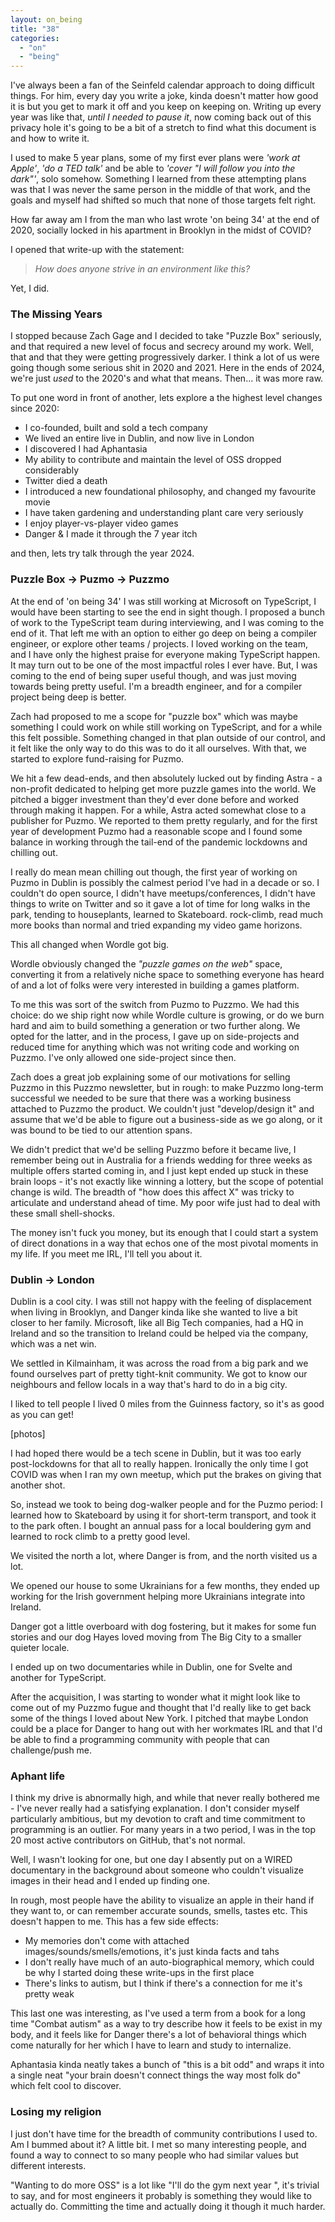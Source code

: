 ```yaml
---
layout: on_being
title: "38"
categories:
  - "on"
  - "being"
---
```


<style type="text/css" media="screen">
a {
  background-color:#d7d7d7;
  color:#6b6b6b;
}
</style>

I've always been a fan of the Seinfeld calendar approach to doing difficult things. For him, every day you write a joke, kinda doesn't matter how good it is but you get to mark it off and you keep on keeping on. Writing up every year was like that, _until I needed to pause it_, now coming back out of this privacy hole it's going to be a bit of a stretch to find what this document is and how to write it.

I used to make 5 year plans, some of my first ever plans were _'work at Apple'_, _'do a TED talk'_ and be able to _'cover "I will follow you into the dark"'_, solo somehow. Something I learned from these attempting plans was that I was never the same person in the middle of that work, and the goals and myself had shifted so much that none of those targets felt right.

How far away am I from the man who last wrote 'on being 34' at the end of 2020, socially locked in his apartment in Brooklyn in the midst of COVID?

I opened that write-up with the statement:

> _How does anyone strive in an environment like this?_

Yet, I did.

### The Missing Years

I stopped because Zach Gage and I decided to take "Puzzle Box" seriously, and that required a new level of focus and secrecy around my work. Well, that and that they were getting progressively darker. I think a lot of us were going though some serious shit in 2020 and 2021. Here in the ends of 2024, we're just _used_ to the 2020's and what that means. Then... it was more raw.

To put one word in front of another, lets explore a the highest level changes since 2020:

- I co-founded, built and sold a tech company
- We lived an entire live in Dublin, and now live in London
- I discovered I had Aphantasia
- My ability to contribute and maintain the level of OSS dropped considerably
- Twitter died a death
- I introduced a new foundational philosophy, and changed my favourite movie
- I have taken gardening and understanding plant care very seriously
- I enjoy player-vs-player video games
- Danger & I made it through the 7 year itch

and then, lets try talk through the year 2024.

### Puzzle Box -> Puzmo -> Puzzmo

At the end of 'on being 34' I was still working at Microsoft on TypeScript, I would have been starting to see the end in sight though. I proposed a bunch of work to the TypeScript team during interviewing, and I was coming to the end of it. That left me with an option to either go deep on being a compiler engineer, or explore other teams / projects. I loved working on the team, and I have only the highest praise for everyone making TypeScript happen. It may turn out to be one of the most impactful roles I ever have. But, I was coming to the end of being super useful though, and was just moving towards being pretty useful. I'm a breadth engineer, and for a compiler project being deep is better.

Zach had proposed to me a scope for "puzzle box" which was maybe something I could work on while still working on TypeScript, and for a while this felt possible. Something changed in that plan outside of our control, and it felt like the only way to do this was to do it all ourselves. With that, we started to explore fund-raising for Puzmo.

We hit a few dead-ends, and then absolutely lucked out by finding Astra - a non-profit dedicated to helping get more puzzle games into the world. We pitched a bigger investment than they'd ever done before and worked through making it happen. For a while, Astra acted somewhat close to a publisher for Puzmo. We reported to them pretty regularly, and for the first year of development Puzmo had a reasonable scope and I found some balance in working through the tail-end of the pandemic lockdowns and chilling out.

I really do mean mean chilling out though, the first year of working on Puzmo in Dublin is possibly the calmest period I've had in a decade or so. I couldn't do open source, I didn't have meetups/conferences, I didn't have things to write on Twitter and so it gave a lot of time for long walks in the park, tending to houseplants, learned to Skateboard. rock-climb, read much more books than normal and tried expanding my video game horizons.

This all changed when Wordle got big.

Wordle obviously changed the _"puzzle games on the web"_ space, converting it from a relatively niche space to something everyone has heard of and a lot of folks were very interested in building a games platform.

To me this was sort of the switch from Puzmo to Puzzmo. We had this choice: do we ship right now while Wordle culture is growing, or do we burn hard and aim to build something a generation or two further along. We opted for the latter, and in the process, I gave up on side-projects and reduced time for anything which was not writing code and working on Puzzmo. I've only allowed one side-project since then.

Zach does a great job explaining some of our motivations for selling Puzzmo in this Puzzmo newsletter, but in rough: to make Puzzmo long-term successful we needed to be sure that there was a working business attached to Puzzmo the product. We couldn't just "develop/design it" and assume that we'd be able to figure out a business-side as we go along, or it was bound to be tied to our attention spans.

We didn't predict that we'd be selling Puzzmo before it became live, I remember being out in Australia for a friends wedding for three weeks as multiple offers started coming in, and I just kept ended up stuck in these brain loops - it's not exactly like winning a lottery, but the scope of potential change is wild. The breadth of "how does this affect X" was tricky to articulate and understand ahead of time. My poor wife just had to deal with these small shell-shocks.

The money isn't fuck you money, but its enough that I could start a system of direct donations in a way that echos one of the most pivotal moments in my life. If you meet me IRL, I'll tell you about it.

### Dublin -> London

Dublin is a cool city. I was still not happy with the feeling of displacement when living in Brooklyn, and Danger kinda like she wanted to live a bit closer to her family. Microsoft, like all Big Tech companies, had a HQ in Ireland and so the transition to Ireland could be helped via the company, which was a net win.

We settled in Kilmainham, it was across the road from a big park and we found ourselves part of pretty tight-knit community. We got to know our neighbours and fellow locals in a way that's hard to do in a big city. 

I liked to tell people I lived 0 miles from the Guinness factory, so it's as good as you can get!

[photos]

I had hoped there would be a tech scene in Dublin, but it was too early post-lockdowns for that all to really happen. Ironically the only time I got COVID was when I ran my own meetup, which put the brakes on giving that another shot.

So, instead we took to being dog-walker people and for the Puzmo period: I learned how to Skateboard by using it for short-term transport, and took it to the park often. I bought an annual pass for a local bouldering gym and learned to rock climb to a pretty good level.

We visited the north a lot, where Danger is from, and the north visited us a lot.

We opened our house to some Ukrainians for a few months, they ended up working for the Irish government helping more Ukrainians integrate into Ireland.

Danger got a little overboard with dog fostering, but it makes for some fun stories and our dog Hayes loved moving from The Big City to a smaller quieter locale.

I ended up on two documentaries while in Dublin, one for Svelte and another for TypeScript.

After the acquisition, I was starting to wonder what it might look like to come out of my Puzzmo fugue and thought that I'd really like to get back some of the things I loved about New York. I pitched that maybe London could be a place for Danger to hang out with her workmates IRL and that I'd be able to find a programming community with people that can challenge/push me.

### Aphant life

I think my drive is abnormally high, and while that never really bothered me - I've never really had a satisfying explanation. I don't consider myself particularly ambitious, but my devotion to craft and time commitment to programming is an outlier. For many years in a two period, I was in the top 20 most active contributors on GitHub, that's not normal.

Well, I wasn't looking for one, but one day I absently put on a WIRED documentary in the background about someone who couldn't visualize images in their head and I ended up finding one.

In rough, most people have the ability to visualize an apple in their hand if they want to, or can remember accurate sounds, smells, tastes etc. This doesn't happen to me. This has a few side effects:

- My memories don't come with attached images/sounds/smells/emotions, it's just kinda facts and tahs
- I don't really have much of an auto-biographical memory, which could be why I started doing these write-ups in the first place
- There's links to autism, but I think if there's a connection for me it's pretty weak

This last one was interesting, as I've used a term from a book for a long time "Combat autism" as a way to try describe how it feels to be exist in my body, and it feels like for Danger there's a lot of behavioral things which come naturally for her which I have to learn and study to internalize.

<!-- link to combat autism -->

Aphantasia kinda neatly takes a bunch of "this is a bit odd" and wraps it into a single neat "your brain doesn't connect things the way most folk do" which felt cool to discover.

### Losing my religion

I just don't have time for the breadth of community contributions I used to. Am I bummed about it? A little bit. I met so many interesting people, and found a way to connect to so many people who had similar values but different interests.

"Wanting to do more OSS" is a lot like "I'll do the gym next year ", it's trivial to say, and for most engineers it probably is something they would like to actually do. Committing the time and actually doing it though it much harder. 